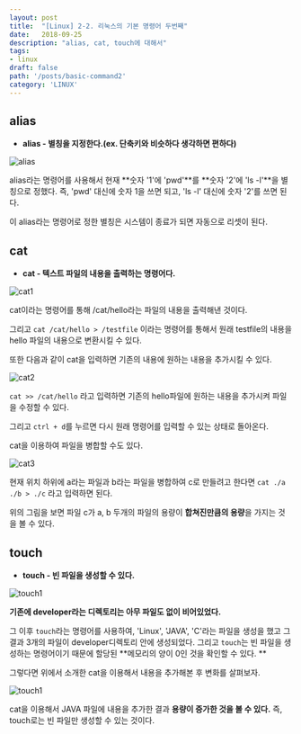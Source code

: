 ```yaml
---
layout: post
title:  "[Linux] 2-2. 리눅스의 기본 명령어 두번째"
date:   2018-09-25
description: "alias, cat, touch에 대해서"
tags:
- linux
draft: false
path: '/posts/basic-command2'
category: 'LINUX'
---
```


## alias



* **alias - 별칭을 지정한다.(ex. 단축키와 비슷하다 생각하면 편하다)**



![alias](/assets/img/linux_alias.png)



alias라는 명령어를 사용해서 현재 **숫자 '1'에 'pwd'**를 **숫자 '2'에 'ls -l'**을 별칭으로 정했다. 
즉, 'pwd' 대신에 숫자 1을 쓰면 되고, 'ls -l' 대신에 숫자 '2'를 쓰면 된다. 

이 alias라는 명령어로 정한 별칭은 시스템이 종료가 되면 자동으로 리셋이 된다.



## cat



* **cat - 텍스트 파일의 내용을 출력하는 명령어다.**



![cat1](/assets/img/linux_cat.png)



cat이라는 명령어를 통해 /cat/hello라는 파일의 내용을 출력해낸 것이다.

그리고 `cat /cat/hello > /testfile` 이라는 명령어를 통해서 원래 testfile의 내용을 hello 파일의 내용으로 변환시킬 수 있다.


또한 다음과 같이 cat을 입력하면 기존의 내용에 원하는 내용을 추가시킬 수 있다.




![cat2](/assets/img/linux_cat2.png)




`cat >> /cat/hello` 라고 입력하면 기존의 hello파일에 원하는 내용을 추가시켜 파일을 수정할 수 있다.

그리고 `ctrl + d`를 누르면 다시 원래 명령어를 입력할 수 있는 상태로 돌아온다.


cat을 이용하여 파일을 병합할 수도 있다.



![cat3](/assets/img/linux_cat3.png)




현재 위치 하위에 a라는 파일과 b라는 파일을 병합하여 c로 만들려고 한다면 `cat ./a ./b > ./c` 라고 입력하면 된다. 

위의 그림을 보면 파일 c가 a, b 두개의 파일의 용량이 **합쳐진만큼의 용량**을 가지는 것을 볼 수 있다.



## touch



* **touch - 빈 파일을 생성할 수 있다.**




![touch1](/assets/img/linux_touch.png)



**기존에 developer라는 디렉토리는 아무 파일도 없이 비어있었다.** 

그 이후 `touch`라는 명령어를 사용하여, 'Linux', 'JAVA', 'C'라는 파일을 생성을 했고 그 결과 3개의 파일이 developer디렉토리 안에 생성되었다.
그리고 `touch`는 빈 파일을 생성하는 명령어이기 때문에 할당된 **메모리의 양이 0인 것을 확인할 수 있다. **


그렇다면 위에서 소개한 cat을 이용해서 내용을 추가해본 후 변화를 살펴보자.



![touch1](/assets/img/linux_touch2.png)



cat을 이용해서 JAVA 파일에 내용을 추가한 결과 **용량이 증가한 것을 볼 수 있다.** 즉, touch로는 빈 파일만 생성할 수 있는 것이다.

